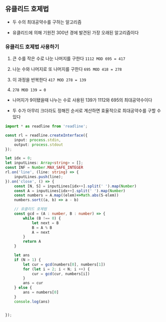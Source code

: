## 유클리드 호제법

- 두 수의 최대공약수를 구하는 알고리즘

- 유클리드에 의해 기원전 300년 경에 발견된 가장 오래된 알고리즘이다

### 유클리드 호제법 사용하기

1. 큰 수를 작은 수로 나눈 나머지를 구한다 `1112 MOD 695 = 417`

2. 나눈 수와 나머지로 또 나머지를 구한다 `695 MOD 418 = 278`

3. 이 과정을 반복한다 `417 MOD 278 = 139`

4. `278 MOD 139 = 0`

- 나머지가 9이됐을때 나누는 수로 사용된 139가 1112와 695의 최대공약수이다

- 두 수가 아무리 크더라도 정해진 순서로 계산하면 효율적으로 최대공약수를 구할 수 있다

```ts
import * as readline from 'readline';

const rl = readline.createInterface({
    input: process.stdin,
    output: process.stdout
});

let idx = 0;
let inputLines: Array<string> = [];
const INF = Number.MAX_SAFE_INTEGER
rl.on('line', (line: string) => {
    inputLines.push(line);
}).on('close', () => {
    const [N, S] = inputLines[idx++].split(' ').map(Number)
    const A = inputLines[idx++].split(' ').map(Number)
    const numbers = A.map((elem)=>Math.abs(S-elem))
    numbers.sort((a, b) => a - b)

    // 유클리드 호제법
    const gcd = (A : number, B : number) => {
        while (B !== 0) {
            let next = B
            B = A % B
            A = next
        }
        return A
    }

    let ans
    if (N > 1) {
        let cur = gcd(numbers[0], numbers[1])
        for (let i = 2; i < N; i ++) {
            cur = gcd(cur, numbers[i])
        }
        ans = cur
    } else {
        ans = numbers[0]
    }
    console.log(ans)


});

```